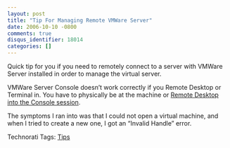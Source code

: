 ```yaml
---
layout: post
title: "Tip For Managing Remote VMWare Server"
date: 2006-10-10 -0800
comments: true
disqus_identifier: 18014
categories: []
---
```

Quick tip for you if you need to remotely connect to a server with
VMWare Server installed in order to manage the virtual server. 

VMWare Server Console doesn’t work correctly if you Remote Desktop or
Terminal in. You have to physically be at the machine or [Remote Desktop
into the Console
session](http://haacked.com/archive/2005/10/13/Remote_Desktop_To_Console_Session.aspx "Connect To Console").

The symptoms I ran into was that I could not open a virtual machine, and
when I tried to create a new one, I got an “Invalid Handle” error.

Technorati Tags: [Tips](http://technorati.com/tags/Tips)

